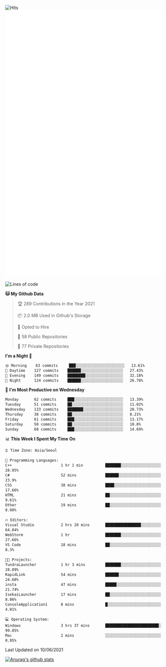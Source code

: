 ![Hits](https://hits.seeyoufarm.com/api/count/incr/badge.svg?url=https%3A%2F%2Fgithub.com%2Fkokose1234&count_bg=%2379C83D&title_bg=%23555555&icon=apple.svg&icon_color=%23E7E7E7&title=hits&edge_flat=false)
<br/>
![Metrics](https://github.com/kokose1234/kokose1234/blob/main/github-metrics.svg)

<!--START_SECTION:waka-->
![Lines of code](https://img.shields.io/badge/From%20Hello%20World%20I%27ve%20Written-13.2%20million%20lines%20of%20code-blue)

**🐱 My Github Data** 

> 🏆 289 Contributions in the Year 2021
 > 
> 📦 2.0 MB Used in Github's Storage 
 > 
> 💼 Opted to Hire
 > 
> 📜 58 Public Repositories 
 > 
> 🔑 77 Private Repositories  
 > 
**I'm a Night 🦉** 

```text
🌞 Morning    63 commits     ███░░░░░░░░░░░░░░░░░░░░░░   13.61% 
🌆 Daytime    127 commits    ██████░░░░░░░░░░░░░░░░░░░   27.43% 
🌃 Evening    149 commits    ████████░░░░░░░░░░░░░░░░░   32.18% 
🌙 Night      124 commits    ██████░░░░░░░░░░░░░░░░░░░   26.78%

```
📅 **I'm Most Productive on Wednesday** 

```text
Monday       62 commits     ███░░░░░░░░░░░░░░░░░░░░░░   13.39% 
Tuesday      51 commits     ██░░░░░░░░░░░░░░░░░░░░░░░   11.02% 
Wednesday    133 commits    ███████░░░░░░░░░░░░░░░░░░   28.73% 
Thursday     38 commits     ██░░░░░░░░░░░░░░░░░░░░░░░   8.21% 
Friday       61 commits     ███░░░░░░░░░░░░░░░░░░░░░░   13.17% 
Saturday     50 commits     ██░░░░░░░░░░░░░░░░░░░░░░░   10.8% 
Sunday       68 commits     ███░░░░░░░░░░░░░░░░░░░░░░   14.69%

```


📊 **This Week I Spent My Time On** 

```text
⌚︎ Time Zone: Asia/Seoul

💬 Programming Languages: 
C++                      1 hr 1 min          ███████░░░░░░░░░░░░░░░░░░   28.05% 
C#                       52 mins             ██████░░░░░░░░░░░░░░░░░░░   23.9% 
CSS                      38 mins             ████░░░░░░░░░░░░░░░░░░░░░   17.66% 
HTML                     21 mins             ██░░░░░░░░░░░░░░░░░░░░░░░   9.61% 
Other                    19 mins             ██░░░░░░░░░░░░░░░░░░░░░░░   8.98%

🔥 Editors: 
Visual Studio            2 hrs 20 mins       ████████████████░░░░░░░░░   64.04% 
WebStorm                 1 hr                ███████░░░░░░░░░░░░░░░░░░   27.66% 
VS Code                  18 mins             ██░░░░░░░░░░░░░░░░░░░░░░░   8.3%

🐱‍💻 Projects: 
TundraLauncher           1 hr 3 mins         ███████░░░░░░░░░░░░░░░░░░   28.89% 
RapidLink                54 mins             ██████░░░░░░░░░░░░░░░░░░░   24.68% 
insta                    47 mins             █████░░░░░░░░░░░░░░░░░░░░   21.74% 
IsekaiLauncher           17 mins             ██░░░░░░░░░░░░░░░░░░░░░░░   8.06% 
ConsoleApplication1      8 mins              █░░░░░░░░░░░░░░░░░░░░░░░░   4.01%

💻 Operating System: 
Windows                  3 hrs 37 mins       ████████████████████████░   99.05% 
Mac                      2 mins              ░░░░░░░░░░░░░░░░░░░░░░░░░   0.95%

```


 Last Updated on 10/06/2021
<!--END_SECTION:waka-->

[![Anurag's github stats](https://github-readme-stats.vercel.app/api?username=kokose1234&theme=dracula)](https://github.com/anuraghazra/github-readme-stats)



	
